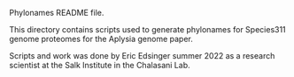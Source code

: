 Phylonames README file.

This directory contains scripts used to generate phylonames for Species311 genome proteomes for the Aplysia genome paper.

Scripts and work was done by Eric Edsinger summer 2022 as a research scientist at the Salk Institute in the Chalasani Lab.
